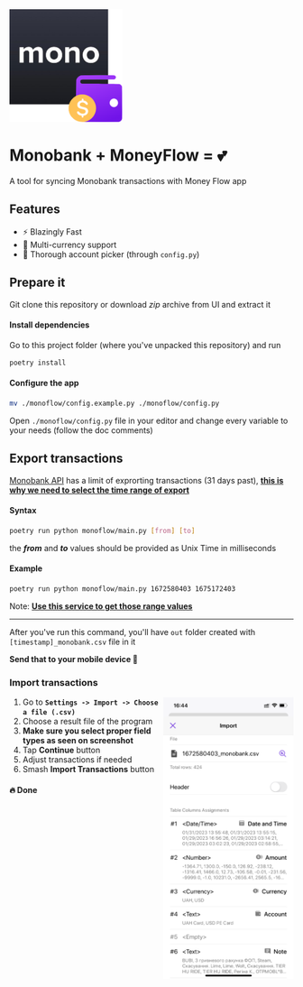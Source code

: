 <img src="./assets/monoflow_logo.png" height="200" weight="200" />
<h1>Monobank + MoneyFlow = 💕</h1>
A tool for syncing Monobank transactions with Money Flow app

## Features

*   ⚡ Blazingly Fast
*   💸 Multi-currency support
*   👤 Thorough account picker (through `config.py`)

## Prepare it

Git clone this repository or download *zip* archive from UI and extract it

#### Install dependencies

Go to this project folder (where you've unpacked this repository) and run

```sh
poetry install
```

#### Configure the app

```sh
mv ./monoflow/config.example.py ./monoflow/config.py
```

Open `./monoflow/config.py` file in your editor and change every variable
to your needs (follow the doc comments)

## Export transactions

<a href="https://api.monobank.ua/docs/#tag/Kliyentski-personalni-dani/paths/~1personal~1statement~1{account}~1{from}~1{to}/get">Monobank API</a>
has a limit of exprorting transactions (31 days past), <ins><b>this is why we need to select the time range of export</b></ins>

#### Syntax

```sh
poetry run python monoflow/main.py [from] [to]
```

the ***from*** and ***to*** values should be provided as Unix Time in milliseconds

#### Example

```sh
poetry run python monoflow/main.py 1672580403 1675172403
```

Note: [**Use this service to get those range values**](https://www.unixtimestamp.com/)

***

After you've run this command, you'll have `out` folder created with `[timestamp]_monobank.csv` file in it

**Send that to your mobile device 📨**

### Import transactions

<img align="right" src="./assets/moneyflow_import.png" height="500" />

1.  Go to **`Settings -> Import -> Choose a file (.csv)`**
2.  Choose a result file of the program
3.  **Make sure you select proper field types as seen on screenshot**
4.  Tap **Continue** button
5.  Adjust transactions if needed
6.  Smash **Import Transactions** button

#### 🔥 Done
